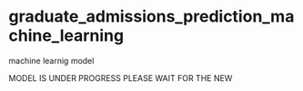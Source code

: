 # graduate_admissions_prediction_machine_learning

machine learnig model

MODEL IS UNDER PROGRESS PLEASE WAIT FOR THE NEW 


